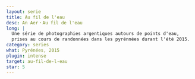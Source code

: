 ```yaml
---
layout: serie
title: Au fil de l'eau
desc: An Aer・Au fil de l'eau
long: |
  Une série de photographies argentiques autours de points d'eau,
  prises au cours de randonnées dans les pyrénnées durant l'été 2015.
category: series
what: Pyrénées, 2015
plugin: intense
target: au-fil-de-l-eau
star: 5
---
```

